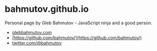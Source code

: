 # bahmutov.github.io

Personal page by Gleb Bahmutov - JavaScript ninja and a good person.

- [glebbahmutov.com](http://glebbahmutov.com/)
- [https://github.com/bahmutov/](https://github.com/bahmutov/)
- [twitter.com/@bahmutov](https://twitter.com/bahmutov)
